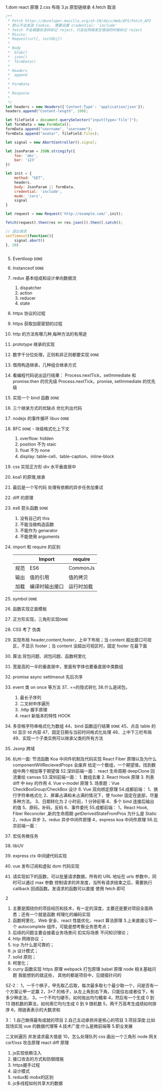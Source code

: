 1.dom react 原理
2.css 布局
3.js 原型链继承
4.fetch 取消

```js
/**
 * Fetch https://developer.mozilla.org/zh-CN/docs/Web/API/Fetch_API
 * 默认不会发送 Cookie， 需要设置 cradential: 'include'
 * fetch 不会根据状态码标记 reject，只会在网络发生错误的时候标记 reject
 * Mixins: 
 * Request(url[, initObj])
 * 
 * Body
 *  blob()
 *  json()
 *  formData()
 * 
 * Headers
 *  append
 * 
 * FormData
 * 
 * Response
 * 
 */
let headers = new Headers({'Content-Type': 'application/json'});
headers.append("Content-length", 100);

let fileField = document.querySelector("input[type='file']");
let formData = new FormData();
formData.append("username", "username");
formData.append("avatar", fileField.files);

let signal = new AbortController().signal;

let JsonParam = JSON.stringify({
    foo: 'abc',
    bar: '123'
})

let init = {
    method: "GET",
    headers,
    body: JsonParam || formData,
    credential: 'include',
    mode: 'cors',
    signal
}

let request = new Request('http://example.com/',init);

fetch(request).then(res => res.json()).then().catch();

// 退出请求
setTimeout(function(){
    signal.abort()
}, 20)
 
```
5. Eventloop `DONE`

6. Instanceof `DONE`

7. redux 基本组成和设计单向数据流

   1. dispatcher
   2. action
   3. reducer
   4. state

8. https 协议的过程

9. https 获取加密密钥的过程

10. http 的方法有哪几种,每种方法的有用途 

11. prototype 继承的实现 

12. 数字千分位处理，正则和非正则都要实现  `DONE`

13. 借用构造继承，几种组合继承方式 

14. 看编程代码说出运行结果：
   Process.nextTick，setImmediate 和 promise.then 的优先级
   Process.nextTick，pronise, setImmediate 的优先级

15. 实现一个 bind 函数 `DONE` 

16. 三个继承方式的优缺点 优化列出代码

17. nodejs 的事件循环 libuv `DONE`

18. BFC `DONE` - 块级格式化上下文

    1. overflow: hidden
    2. position 不为 staic
    3. float 不为 none
    4. display: table-cell、table-caption、inline-block

19. css 实现正方形 div 水平垂直居中

20. koa1 的原理,继承 

21. 最后是一个写代码 处理有依赖的异步任务加重试

22. diff 的原理

23. es6 箭头函数 `DONE`

    1. 没有自己的 this
    2. 不能当做构造函数
    3. 不能作为 genarator
    4. 不能使用 arguments

24. import 和 require 的区别

    |      | Import         | require    |
    | ---- | -------------- | ---------- |
    | 规范 | ES6            | CommonJs   |
    | 输出 | 值的引用       | 值的拷贝   |
    | 加载 | 编译时输出接口 | 运行时加载 |

25. symbol `DONE` 

26. 函数实现正面模板

27. 正方形实现，三角形实现`DONE` 

28. CSS 考了 伪类

29. 实现布局 header,content,footer，上中下布局；当 content 超出窗口可视区，不显示 footer；当 content 没超出可视区时，固定 footer 在最下面

30. 算法:背包问题、闭包问题、函数柯里化

31. 宽是高的一半的垂直居中，里面有字体也要垂直居中类数组

32. promise async settimeout 先后次序

33. event 类 on once 等方法
    37.. ==的隐式转化 38.什么是闭包， 

    1. 最长子序列 
    2. 二叉树中序遍历
    3. .http 握手原理
    4. react 新版本的特性 HOOK 

34. 多空格字符串格式化为数组
    44、bind 函数运行结果 `DONE`
    45、点击 table 的 td 显示 td 内容
    47、固定日期与当前时间格式化处理
    48、上中下三栏布局
    49、实现一个子类实例可以继承父类的所有方法

35. Jsonp 跨域

36. 杭州一面:
    节流函数
    Koa 中间件机制及代码实现
    React Fiber 原理以及为什么 componentWillRecievedProps 会废弃
    给定一个数组，一个期望值，找到数组中两个相加等于期望值 52.深圳前端一面：
    react 生命周期 deepClone 回流重绘 canvas 53.深圳前端一面： 1. 数组去重 2. React Hook 原理 3. 列表 diff 中 key 的作用 4. Vue v-model 原理 5. 场景题：Vue CheckBoxGroup/CheckBox 设计 6. Vue 双向绑定原理 54.成都前端：
    1、换行字符串格式化
    2、屏幕占满和未占满的情况下，使 footer 固定在底部，尽量多种方法。
    3、日期转化为 2 小时前，1 分钟前等
    4、多个 bind 连接后输出的值
    5、原码，补码，反码
    6、事件委托 55.成都前端：
    1，React Hook, Fiber Reconciler ,新的生命周期 getDerivedStateFromPros 为什么是 Static
    2，redux 异步
    3，redux 异步中间件原理
    4，express koa 中间件原理 56.北京前端一面：

37. 宏任务微任务

38. libUV

39. express ctx 中间键代码实现

40. vue 发布订阅和虚拟 dom 代码实现

41. 请实现如下的函数，可以批量请求数据，所有的 URL 地址在 urls 参数中，同时可以通过 max 参数 控制请求的并发度，当所有请求结束之后，需要执行 callback 回调函数。发请求的函数可以直接 使用 fetch 即可

2 
1. 主要是围绕你的项目经历和技术，有一定的深度，主要还是要对项目全面熟悉；还有一个就是函数 柯理化的编码实现
2. 函数柯里化、Web 安全、react 性能优化、react 算法原理 3.上来直接让写一个 autocomplete 组件，可能是想考察业务思考点；
3. 后续的问题主要会接着业务场景问 扣实际场景 不问知识理论；
4. http 网络协议 ；
5. tcp 为什么是可靠的；
6. js 设计模式；
7. solid 原则；
8. 柯里化；
9. curry 函数实现
   https 原理
   webpack 打包原理
   babel 原理
   node 相关基础问题
   我能想到的就这些， 其他的都是项目中，见缝插针问的

SZ-2：
1，一千个棋子，甲先取乙后取，每次最多取七个最少取一个，问是否有一个方案让甲一定赢
2，3×7 的格子，从左上角到右下角，只能往右或者往下，有多少种走法，
3，一个不均匀硬币，如何抛出均匀概率
4，然后有一个生成 0 到 13 随机数的算法，如何用它均匀生成 0 到 9 随机数
5，两千万高考生成绩如何排序
6，用链表表示的大数求和

3： 1.自己做得最有成就的项目 2.自己主动承担并是核心的项目 3.项目深度:比如现场实现 vue 的数据代理等 4.技术广度:什么是微前端等 5.职业发展

二叉树遍历
并发请求最大值是 10，怎么处理队列
css 画出一个三角形
node 网关
csrf/xss 攻击原理
react diff 原理

1. js实现依赖注入
2. 接口攻击的方式和防御措施
3. https握手过程
4. 设计模式
5. redux和 mobx的区别
6. js多线程如何共享大的数据